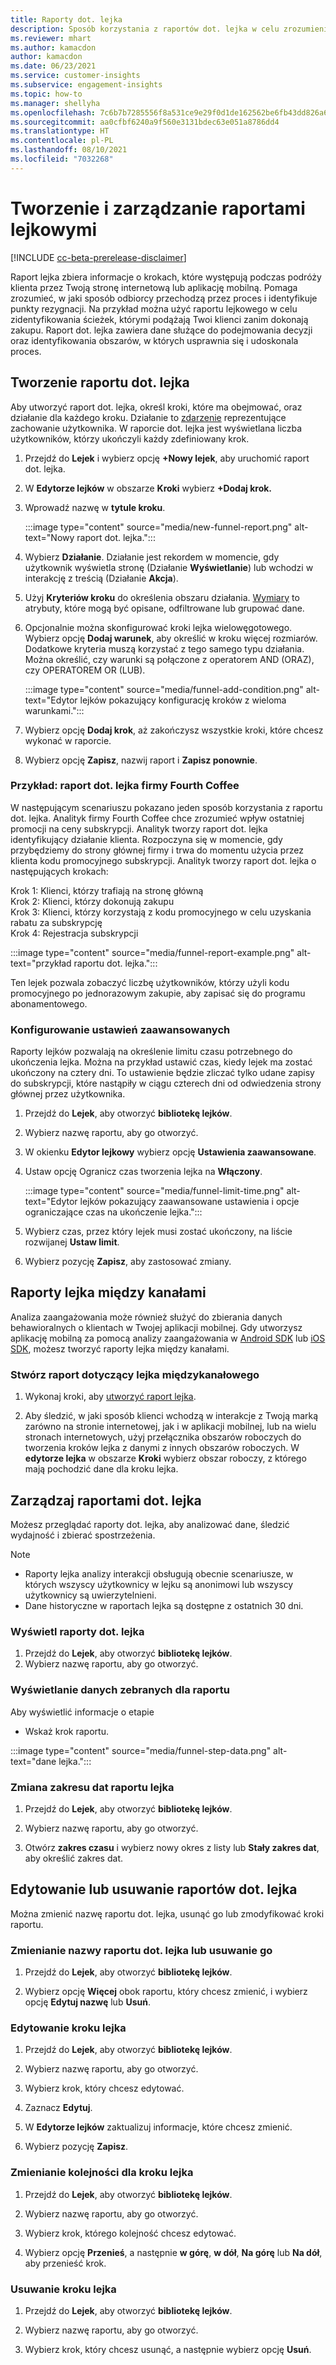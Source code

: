 ```yaml
---
title: Raporty dot. lejka
description: Sposób korzystania z raportów dot. lejka w celu zrozumienia, jak odbiorcy podejmują decyzje.
ms.reviewer: mhart
ms.author: kamacdon
author: kamacdon
ms.date: 06/23/2021
ms.service: customer-insights
ms.subservice: engagement-insights
ms.topic: how-to
ms.manager: shellyha
ms.openlocfilehash: 7c6b7b7285556f8a531ce9e29f0d1de162562be6fb43dd826a65fd9e00d87b30
ms.sourcegitcommit: aa0cfbf6240a9f560e3131bdec63e051a8786dd4
ms.translationtype: HT
ms.contentlocale: pl-PL
ms.lasthandoff: 08/10/2021
ms.locfileid: "7032268"
---
```

# <a name="create-and-manage-funnel-reports"></a>Tworzenie i zarządzanie raportami lejkowymi

[!INCLUDE [cc-beta-prerelease-disclaimer](includes/cc-beta-prerelease-disclaimer.md)]

Raport lejka zbiera informacje o krokach, które występują podczas podróży klienta przez Twoją stronę internetową lub aplikację mobilną. Pomaga zrozumieć, w jaki sposób odbiorcy przechodzą przez proces i identyfikuje punkty rezygnacji. Na przykład można użyć raportu lejkowego w celu zidentyfikowania ścieżek, którymi podążają Twoi klienci zanim dokonają zakupu. Raport dot. lejka zawiera dane służące do podejmowania decyzji oraz identyfikowania obszarów, w których usprawnia się i udoskonala proces.

## <a name="create-a-funnel-report"></a>Tworzenie raportu dot. lejka

Aby utworzyć raport dot. lejka, określ kroki, które ma obejmować, oraz działanie dla każdego kroku. Działanie to [zdarzenie](glossary.md) reprezentujące zachowanie użytkownika. W raporcie dot. lejka jest wyświetlana liczba użytkowników, którzy ukończyli każdy zdefiniowany krok. 

1. Przejdź do **Lejek** i wybierz opcję **+Nowy lejek**, aby uruchomić raport dot. lejka.

1. W **Edytorze lejków** w obszarze **Kroki** wybierz **+Dodaj krok.** 

1. Wprowadź nazwę w **tytule kroku**.

   :::image type="content" source="media/new-funnel-report.png" alt-text="Nowy raport dot. lejka.":::

1. Wybierz **Działanie**. Działanie jest rekordem w momencie, gdy użytkownik wyświetla stronę (Działanie **Wyświetlanie**) lub wchodzi w interakcję z treścią (Działanie **Akcja**).

1. Użyj **Kryteriów kroku** do określenia obszaru działania. [Wymiary](dimensions.md) to atrybuty, które mogą być opisane, odfiltrowane lub grupować dane.

1. Opcjonalnie można skonfigurować kroki lejka wielowęgotowego. Wybierz opcję **Dodaj warunek**, aby określić w kroku więcej rozmiarów. Dodatkowe kryteria muszą korzystać z tego samego typu działania. Można określić, czy warunki są połączone z operatorem AND (ORAZ), czy OPERATOREM OR (LUB).

   :::image type="content" source="media/funnel-add-condition.png" alt-text="Edytor lejków pokazujący konfigurację kroków z wieloma warunkami.":::

1. Wybierz opcję **Dodaj krok**, aż zakończysz wszystkie kroki, które chcesz wykonać w raporcie.

1. Wybierz opcję **Zapisz**, nazwij raport i **Zapisz ponownie**. 

### <a name="example-fourth-coffee-company-funnel-report"></a>Przykład: raport dot. lejka firmy Fourth Coffee

W następującym scenariuszu pokazano jeden sposób korzystania z raportu dot. lejka. Analityk firmy Fourth Coffee chce zrozumieć wpływ ostatniej promocji na ceny subskrypcji. Analityk tworzy raport dot. lejka identyfikujący działanie klienta. Rozpoczyna się w momencie, gdy przybędziemy do strony głównej firmy i trwa do momentu użycia przez klienta kodu promocyjnego subskrypcji. Analityk tworzy raport dot. lejka o następujących krokach:

Krok 1: Klienci, którzy trafiają na stronę główną   
Krok 2: Klienci, którzy dokonują zakupu   
Krok 3: Klienci, którzy korzystają z kodu promocyjnego w celu uzyskania rabatu za subskrypcję   
Krok 4: Rejestracja subskrypcji   

:::image type="content" source="media/funnel-report-example.png" alt-text="przykład raportu dot. lejka.":::
  
Ten lejek pozwala zobaczyć liczbę użytkowników, którzy użyli kodu promocyjnego po jednorazowym zakupie, aby zapisać się do programu abonamentowego.

### <a name="configure-advanced-settings"></a>Konfigurowanie ustawień zaawansowanych 

Raporty lejków pozwalają na określenie limitu czasu potrzebnego do ukończenia lejka. Można na przykład ustawić czas, kiedy lejek ma zostać ukończony na cztery dni. To ustawienie będzie zliczać tylko udane zapisy do subskrypcji, które nastąpiły w ciągu czterech dni od odwiedzenia strony głównej przez użytkownika.

1. Przejdź do **Lejek**, aby otworzyć **bibliotekę lejków**.

1. Wybierz nazwę raportu, aby go otworzyć. 

1. W okienku **Edytor lejkowy** wybierz opcję **Ustawienia zaawansowane**. 

1. Ustaw opcję Ogranicz czas tworzenia lejka na **Włączony**.

   :::image type="content" source="media/funnel-limit-time.png" alt-text="Edytor lejków pokazujący zaawansowane ustawienia i opcje ograniczające czas na ukończenie lejka.":::

1. Wybierz czas, przez który lejek musi zostać ukończony, na liście rozwijanej **Ustaw limit**.

1. Wybierz pozycję **Zapisz**, aby zastosować zmiany.


## <a name="cross-channel-funnel-reports"></a>Raporty lejka między kanałami 

Analiza zaangażowania może również służyć do zbierania danych behawioralnych o klientach w Twojej aplikacji mobilnej. Gdy utworzysz aplikację mobilną za pomocą analizy zaangażowania w [Android SDK](get-started-android.md) lub [iOS SDK](get-started-ios.md), możesz tworzyć raporty lejka między kanałami. 

### <a name="create-a-cross-channel-funnel-report"></a>Stwórz raport dotyczący lejka międzykanałowego 

1. Wykonaj kroki, aby [utworzyć raport lejka](#create-a-funnel-report).    

1. Aby śledzić, w jaki sposób klienci wchodzą w interakcje z Twoją marką zarówno na stronie internetowej, jak i w aplikacji mobilnej, lub na wielu stronach internetowych, użyj przełącznika obszarów roboczych do tworzenia kroków lejka z danymi z innych obszarów roboczych. W **edytorze lejka** w obszarze **Kroki** wybierz obszar roboczy, z którego mają pochodzić dane dla kroku lejka.

## <a name="manage-funnel-reports"></a>Zarządzaj raportami dot. lejka

Możesz przeglądać raporty dot. lejka, aby analizować dane, śledzić wydajność i zbierać spostrzeżenia.

> [!NOTE]
> - Raporty lejka analizy interakcji obsługują obecnie scenariusze, w których wszyscy użytkownicy w lejku są anonimowi lub wszyscy użytkownicy są uwierzytelnieni. 
> - Dane historyczne w raportach lejka są dostępne z ostatnich 30 dni.

### <a name="view-funnel-reports"></a>Wyświetl raporty dot. lejka

1. Przejdź do **Lejek**, aby otworzyć **bibliotekę lejków**.
1. Wybierz nazwę raportu, aby go otworzyć.    

### <a name="see-the-data-collected-for-a-report"></a>Wyświetlanie danych zebranych dla raportu   

Aby wyświetlić informacje o etapie

- Wskaż krok raportu.

:::image type="content" source="media/funnel-step-data.png" alt-text="dane lejka.":::

### <a name="change-the-date-range-for-the-funnel-report"></a>Zmiana zakresu dat raportu lejka

1. Przejdź do **Lejek**, aby otworzyć **bibliotekę lejków**.

1. Wybierz nazwę raportu, aby go otworzyć.

1. Otwórz **zakres czasu** i wybierz nowy okres z listy lub **Stały zakres dat**, aby określić zakres dat.

## <a name="edit-or-delete-funnel-reports"></a>Edytowanie lub usuwanie raportów dot. lejka

Można zmienić nazwę raportu dot. lejka, usunąć go lub zmodyfikować kroki raportu.

### <a name="rename-or-delete-a-funnel-report"></a>Zmienianie nazwy raportu dot. lejka lub usuwanie go

1. Przejdź do **Lejek**, aby otworzyć **bibliotekę lejków**. 

1. Wybierz opcję **Więcej** obok raportu, który chcesz zmienić, i wybierz opcję **Edytuj nazwę** lub **Usuń**.

### <a name="edit-a-funnel-step"></a>Edytowanie kroku lejka  

1. Przejdź do **Lejek**, aby otworzyć **bibliotekę lejków**. 

1. Wybierz nazwę raportu, aby go otworzyć.

1. Wybierz krok, który chcesz edytować.

1. Zaznacz **Edytuj**.

1. W **Edytorze lejków** zaktualizuj informacje, które chcesz zmienić.  

1. Wybierz pozycję **Zapisz**.

### <a name="reorder-a-funnel-step"></a>Zmienianie kolejności dla kroku lejka

1. Przejdź do **Lejek**, aby otworzyć **bibliotekę lejków**. 

1. Wybierz nazwę raportu, aby go otworzyć.

1. Wybierz krok, którego kolejność chcesz edytować.

1. Wybierz opcję **Przenieś**, a następnie **w górę**, **w dół**, **Na górę** lub **Na dół**, aby przenieść krok.

### <a name="delete-a-funnel-step"></a>Usuwanie kroku lejka

1. Przejdź do **Lejek**, aby otworzyć **bibliotekę lejków**. 

1. Wybierz nazwę raportu, aby go otworzyć.

1. Wybierz krok, który chcesz usunąć, a następnie wybierz opcję **Usuń**.

